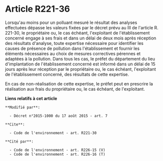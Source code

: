 # Article R221-36

Lorsqu'au moins pour un polluant mesuré le résultat des analyses effectuées dépasse les valeurs fixées par le décret prévu au
III de l'article R. 221-30, le propriétaire ou, le cas échéant, l'exploitant de l'établissement concerné engage à ses frais
et dans un délai de deux mois après réception des résultats d'analyse, toute expertise nécessaire pour identifier les causes
de présence de pollution dans l'établissement et fournir les éléments nécessaires au choix de mesures correctives pérennes et
adaptées à la pollution. Dans tous les cas, le préfet du département du lieu d'implantation de l'établissement concerné est
informé dans un délai de 15 jours après leur réception par le propriétaire ou, le cas échéant, l'exploitant de
l'établissement concerné, des résultats de cette expertise. 

En cas de non-réalisation de cette expertise, le préfet peut en prescrire la réalisation aux frais du propriétaire ou, le cas
échéant, de l'exploitant.

**Liens relatifs à cet article**

	**Modifié par**:

	  - Décret n°2015-1000 du 17 août 2015 - art. 7

	**Cite**:

	  - Code de l'environnement - art. R221-30

	**Cité par**:

	  - Code de l'environnement - art. R226-15 (V)
	  - Code de l'environnement - art. R226-16 (T)
